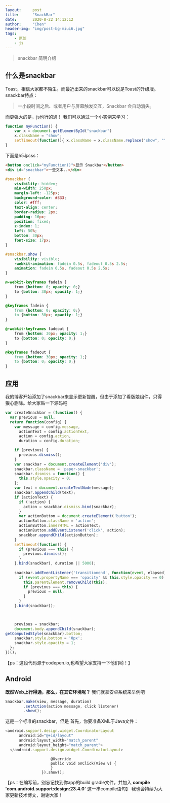 ```yaml
---
layout:     post
title:      "SnackBar"
date:       2020-8-22 14:12:12
author:     "Chen"
header-img: "img/post-bg-miui6.jpg"
tags:
    - 原创
    - js
---
```

> snackbar 简明介绍

## 什么是snackbar

Toast，相信大家都不陌生。而最近出来的snackbar可以说是Toast的升级版。
snackbar特点：
> 一小段时间之后、或者用户与屏幕触发交互，Snackbar 会自动消失。

而更强大的是，js也行的通！
我们可以通过一个小实例来学习：
```js
function myFunction() {
    var x = document.getElementById("snackbar")
    x.className = "show";
    setTimeout(function(){ x.className = x.className.replace("show", ""); }, 3000);
}
```

下面是h5与css：
```html
<button onclick="myFunction()">显示 Snackbar</button>
<div id="snackbar">一些文本..</div>
```


```css
#snackbar {
    visibility: hidden;
    min-width: 250px;
    margin-left: -125px;
    background-color: #333;
    color: #fff;
    text-align: center;
    border-radius: 2px;
    padding: 16px;
    position: fixed;
    z-index: 1;
    left: 50%;
    bottom: 30px;
    font-size: 17px;
}

#snackbar.show {
    visibility: visible;
    -webkit-animation: fadein 0.5s, fadeout 0.5s 2.5s;
    animation: fadein 0.5s, fadeout 0.5s 2.5s;
}

@-webkit-keyframes fadein {
    from {bottom: 0; opacity: 0;} 
    to {bottom: 30px; opacity: 1;}
}

@keyframes fadein {
    from {bottom: 0; opacity: 0;}
    to {bottom: 30px; opacity: 1;}
}

@-webkit-keyframes fadeout {
    from {bottom: 30px; opacity: 1;} 
    to {bottom: 0; opacity: 0;}
}

@keyframes fadeout {
    from {bottom: 30px; opacity: 1;}
    to {bottom: 0; opacity: 0;}
}
```

## 应用
我的博客开始添加了snackbar来显示更新提醒，但由于添加了看版娘组件，只得狠心删除。给大家贴一下源码吧
```js
var createSnackbar = (function() {
  var previous = null;
  return function(config) {
    var message = config.message,
      actionText = config.actionText,
      action = config.action,
      duration = config.duration;

    if (previous) {
      previous.dismiss();
    }
    var snackbar = document.createElement('div');
    snackbar.className = 'paper-snackbar';
    snackbar.dismiss = function() {
      this.style.opacity = 0;
    };
    var text = document.createTextNode(message);
    snackbar.appendChild(text);
    if (actionText) {
      if (!action) {
        action = snackbar.dismiss.bind(snackbar);
      }
      var actionButton = document.createElement('button');
      actionButton.className = 'action';
      actionButton.innerHTML = actionText;
      actionButton.addEventListener('click', action);
      snackbar.appendChild(actionButton);
    }
    setTimeout(function() {
      if (previous === this) {
        previous.dismiss();
      }
    }.bind(snackbar), duration || 5000);
    
    snackbar.addEventListener('transitionend', function(event, elapsed) {
      if (event.propertyName === 'opacity' && this.style.opacity == 0) {
        this.parentElement.removeChild(this);
        if (previous === this) {
          previous = null;
        }
      }
    }.bind(snackbar));


    
    previous = snackbar;
    document.body.appendChild(snackbar);
getComputedStyle(snackbar).bottom;
    snackbar.style.bottom = '0px';
    snackbar.style.opacity = 1;
  };
})();
```
【ps：这段代码源于codepen.io,也希望大家支持一下他们哟！】
## Android
**既然Web上行得通，那么，在其它环境呢？**
我们就拿安卓系统来举例吧

```js
Snackbar.make(view, message, duration)
        .setAction(action message, click listener)
        .show();
```

这是一个标准的snackbar，但是
首先，你要准备XML于Java文件：
```js
<android.support.design.widget.CoordinatorLayout
      android:id="@+id/layout"
      android:layout_width="match_parent"
      android:layout_height="match_parent">
  </android.support.design.widget.CoordinatorLayout>
```

```jsSnackbar.make(mLayout, "Message", Snackbar.LENGTH_LONG).setAction("按钮", new View.OnClickListener() {
                    @Override
                    public void onClick(View v) {
                    }
                }).show();

```
【ps：在编写前，别忘记找到你app的build gradle文件，并加入 **compile 'com.android.support:design:23.4.0'** 这一串compile语句】
我也会持续为大家更新技术博文，谢谢大家！

